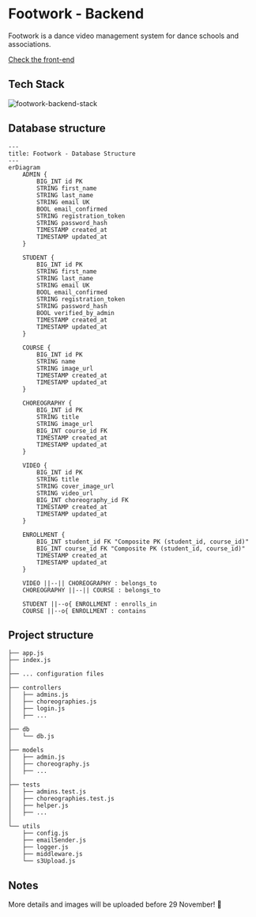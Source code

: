 # Footwork - Backend
Footwork is a dance video management system for dance schools and associations.
<br/>

[Check the front-end](https://github.com/gianlucaromeo/footwork-frontend/tree/main)
<br/>

## Tech Stack
![footwork-backend-stack](https://github.com/user-attachments/assets/e84c1ef9-292e-487c-b230-10a07ca5d492)

## Database structure
```mermaid
---
title: Footwork - Database Structure
---
erDiagram
    ADMIN {
        BIG_INT id PK
        STRING first_name
        STRING last_name
        STRING email UK
        BOOL email_confirmed
        STRING registration_token
        STRING password_hash
        TIMESTAMP created_at
        TIMESTAMP updated_at
    }

    STUDENT {
        BIG_INT id PK
        STRING first_name
        STRING last_name
        STRING email UK
        BOOL email_confirmed
        STRING registration_token
        STRING password_hash
        BOOL verified_by_admin
        TIMESTAMP created_at
        TIMESTAMP updated_at
    }

    COURSE {
        BIG_INT id PK
        STRING name
        STRING image_url
        TIMESTAMP created_at
        TIMESTAMP updated_at
    }

    CHOREOGRAPHY {
        BIG_INT id PK
        STRING title
        STRING image_url
        BIG_INT course_id FK
        TIMESTAMP created_at
        TIMESTAMP updated_at
    }

    VIDEO {
        BIG_INT id PK
        STRING title
        STRING cover_image_url
        STRING video_url
        BIG_INT choreography_id FK
        TIMESTAMP created_at
        TIMESTAMP updated_at
    }

    ENROLLMENT {
        BIG_INT student_id FK "Composite PK (student_id, course_id)"
        BIG_INT course_id FK "Composite PK (student_id, course_id)"
        TIMESTAMP created_at
        TIMESTAMP updated_at
    }
    
    VIDEO ||--|| CHOREOGRAPHY : belongs_to
    CHOREOGRAPHY ||--|| COURSE : belongs_to

    STUDENT ||--o{ ENROLLMENT : enrolls_in
    COURSE ||--o{ ENROLLMENT : contains
```

## Project structure
```
├── app.js
├── index.js
│
├── ... configuration files
│
├── controllers
│   ├── admins.js
│   ├── choreographies.js
│   ├── login.js
│   ├── ...
│
├── db
│   └── db.js
│
├── models
│   ├── admin.js
│   ├── choreography.js
│   ├── ...
│
├── tests
│   ├── admins.test.js
│   ├── choreographies.test.js
│   ├── helper.js
│   ├── ...
│
└── utils
    ├── config.js
    ├── emailSender.js
    ├── logger.js
    ├── middleware.js
    └── s3Upload.js
```

## Notes
More details and images will be uploaded before 29 November! 👀
